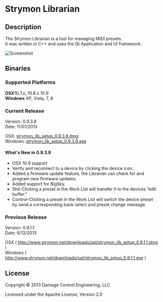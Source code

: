 # Strymon Librarian


## Description

The Strymon Librarian is a tool for managing MIDI presets. <br>
It was written in C++ and uses the Qt Application and UI framework. <br>

<img src="http://www.strymon.net/downloads/spl/ss1.png" alt="Screenshot"/>


## Binaries

### Supported Platforms
<b>OSX</b>10.7.x, 10.8.x 10.9<br>
<b>Windows</b> XP, Vista, 7, 8<br>

### Current Release
Version: 0.9.3.8 <br>
Date: 11/01/2013 <br>

OSX: [strymon_lib_setup_0.9.3.8.dmg]( https://s3-us-west-1.amazonaws.com/strymon/strymon_lib_setup_0.9.3.8.dmg ) <br>
Windows: [strymon_lib_setup_0.9.3.8.exe]( https://s3-us-west-1.amazonaws.com/strymon/strymon_lib_setup_0.9.3.8.exe ) <br>

#### What's New in 0.9.3.8
+ OSX 10.9 support
+ Verify and reconnect to a device by clicking the device icon.
+ Added a firmware update feature, the Librarian can check for and program new firmware updates.
+ Added support for BigSky.
+ Shit-Clicking a preset in the Work List will transfer it to the devices “edit buffer.”
+ Control-Clicking a preset in the Work List will switch the device preset by send a corresponding bank select and preset change message.

### Previous Release
Version: 0.9.1.1 <br>
Date: 6/12/2013 <br>

OSX ( http://www.strymon.net/downloads/spl/strymon_lib_setup_0.9.1.1.dmg ) <br>
Windows ( http://www.strymon.net/downloads/spl/strymon_lib_setup_0.9.1.1.exe ) <br>

## License

Copyright © 2013 Damage Control Engineering, LLC

Licensed under the Apache License, Version 2.0 
